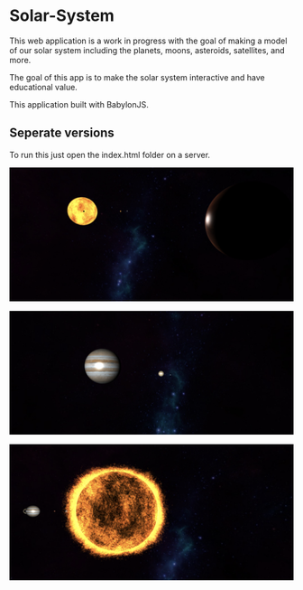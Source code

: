 # Solar-System

This web application is a work in progress with the goal of making a model of our solar system including the planets, moons, asteroids, satellites, and more. 

The goal of this app is to make the solar system interactive and have educational value.

This application built with BabylonJS.

## Seperate versions

To run this just open the index.html folder on a server.



![Image description](https://github.com/JoeHancock1995/Solar-System/blob/master/assets/screenshot1.png)

![Image description](https://github.com/JoeHancock1995/Solar-System/blob/master/assets/screenshot2.png)

![Image description](https://github.com/JoeHancock1995/Solar-System/blob/master/assets/screenshot3.png)

